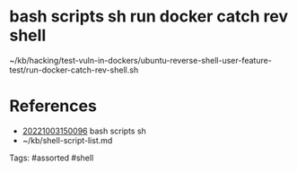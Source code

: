 # bash scripts sh run docker catch rev shell
~/kb/hacking/test-vuln-in-dockers/ubuntu-reverse-shell-user-feature-test/run-docker-catch-rev-shell.sh

# References
- [20221003150096](/zet/20221003150096/README.md) bash scripts sh
- ~/kb/shell-script-list.md

Tags:
    #assorted #shell
